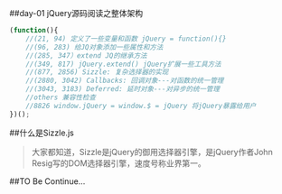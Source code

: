 ##day-01 jQuery源码阅读之整体架构

```js
(function(){
    //(21, 94) 定义了一些变量和函数 jQuery = function(){}
    //(96, 283) 给JQ对象添加一些属性和方法
    //(285, 347）extend JQ的继承方法
    //(349, 817) jQuery.extend() jQuery扩展一些工具方法
    //(877, 2856) Sizzle: 复杂选择器的实现
    //(2880, 3042) Callbacks: 回调对象---对函数的统一管理
    //(3043, 3183) Deferred: 延时对象---对异步的统一管理
    //others 兼容性检查
    //8826 window.jQuery = window.$ = jQuery 将jQuery暴露给用户
})();
```

##什么是Sizzle.js
>大家都知道，Sizzle是jQuery的御用选择器引擎，是jQuery作者John Resig写的DOM选择器引擎，速度号称业界第一。

##TO Be Continue...
